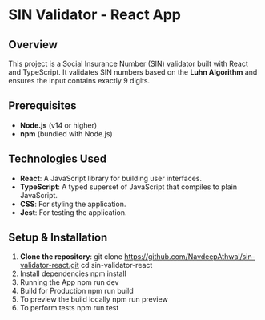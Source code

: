 # SIN Validator - React App

## Overview

This project is a Social Insurance Number (SIN) validator built with React and TypeScript. It validates SIN numbers based on the **Luhn Algorithm** and ensures the input contains exactly 9 digits.

## Prerequisites

- **Node.js** (v14 or higher)
- **npm** (bundled with Node.js)

## Technologies Used

- **React**: A JavaScript library for building user interfaces.
- **TypeScript**: A typed superset of JavaScript that compiles to plain JavaScript.
- **CSS**: For styling the application.
- **Jest**: For testing the application.

## Setup & Installation

1. **Clone the repository**:
   git clone https://github.com/NavdeepAthwal/sin-validator-react.git
   cd sin-validator-react
2. Install dependencies
   npm install
3. Running the App
   npm run dev
4. Build for Production
   npm run build
5. To preview the build locally
   npm run preview
6. To perform tests
   npm run test
